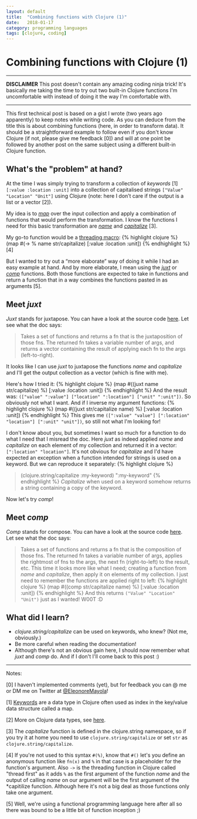 ```yaml
---
layout: default
title:  "Combining functions with Clojure (1)"
date:   2018-01-17
category: programming languages
tags: [clojure, coding]
---
```



# Combining functions with Clojure (1)

___
**DISCLAIMER**
This post doesn't contain any amazing coding ninja trick!
It's basically me taking the time to try out two built-in Clojure functions I'm uncomfortable with instead of doing it the way I'm comfortable with.

___


This first technical post is based on a gist I wrote (two years ago apparently) to keep notes while writing code. As you can deduce from the title this is about combining functions (here, in order to transform data). It should be a straightforward example to follow even if you don't know Clojure (if not, please give me feedback [0]) and will at one point be followed by another post on the same subject using a different built-in Clojure function.

## What's the "problem" at hand?

At the time I was simply trying to transform a collection of *keywords* [1] `[:value :location :unit]` into a collection of capitalised strings `["Value" "Location" "Unit"]` using Clojure (note: here I don’t care if the output is a list or a vector [2]).

My idea is to [*map*](https://clojuredocs.org/clojure.core/map) over the input collection and apply a combination of functions that would perform the transformation. I know the functions I need for this basic transformation are [*name*](https://clojuredocs.org/clojure.core/name) and [*capitalize*](https://clojuredocs.org/clojure.string/capitalize) [3].

My go-to function would be a [threading macro](https://clojure.org/guides/threading_macros):
{% highlight clojure %}
(map #(-> %
          name
          str/capitalize)
    [:value :location :unit])
{% endhighlight %}[4]

But I wanted to try out a “more elaborate” way of doing it while I had an easy example at hand. And by more elaborate, I mean using the [*juxt*](https://clojuredocs.org/clojure.core/juxt) or [*comp*](https://clojuredocs.org/clojure.core/comp) functions. Both those functions are expected to take in functions and return a function that in a way combines the functions pasted in as arguments [5].

## Meet *juxt*
*Juxt* stands for juxtapose.
You can have a look at the source code [here](https://github.com/clojure/clojure/blob/clojure-1.9.0-alpha14/src/clj/clojure/core.clj#L2549). Let see what the doc says:
> Takes a set of functions and returns a fn that is the juxtaposition of those fns.
> The returned fn takes a variable number of args, and returns a vector containing the result of applying each fn to the args (left-to-right).

It looks like I can use *juxt* to juxtapose the functions *name* and *capitalize* and I'll get the output collection as a vector (which is fine with me).

Here's how I tried it:
{% highlight clojure %}
(map #((juxt name str/capitalize) %)
       [:value :location :unit])
{% endhighlight %}
And the result was: `(["value" ":value"] ["location" ":location"] ["unit" ":unit"])`. So obviously not what I want. And if I inverse my argument functions:
{% highlight clojure %}
(map #((juxt str/capitalize name) %)
       [:value :location :unit])
{% endhighlight %}
This gives me `([":value" "value"] [":location" "location"] [":unit" "unit"])`, so still not what I'm looking for!

I don't know about you, but sometimes I want so much for a function to do what I need that I misread the doc. Here *juxt* as indeed applied *name* and *capitalize* on each element of my collection and returned it in a vector: `[":location" "location"]`. It's not obvious for *capitalize* and I'd have expected an exception when a function intended for strings is used on a keyword. But we can reproduce it separately:
{% highlight clojure %}
> (clojure.string/capitalize :my-keyword)
":my-keyword"
{% endhighlight %}
*Capitalize* when used on a keyword somehow returns a string containing a copy of the keyword.

Now let's try *comp*!

## Meet *comp*
*Comp* stands for compose.
You can have a look at the source code [here](https://github.com/clojure/clojure/blob/clojure-1.9.0-alpha14/src/clj/clojure/core.clj#L2530). Let see what the doc says:
> Takes a set of functions and returns a fn that is the composition of those fns.
> The returned fn takes a variable number of args, applies the rightmost of fns to the args, the next fn (right-to-left) to the result, etc.
This time it looks more like what I need; creating a function from *name* and *capitalize*, then apply it on elements of my collection. I just need to remember the functions are applied right to left:
{% highlight clojure %}
(map #((comp str/capitalize name) %)
       [:value :location :unit])
{% endhighlight %}
And this returns `("Value" "Location" "Unit")` just as I wanted! W00T :D

## What did I learn?
* *clojure.string/capitalize* can be used on keywords, who knew? (Not me, obviously.)
* Be more careful when reading the documentation!
* Although there's not an obvious gain here, I should now remember what *juxt* and *comp* do. And if I don't I'll come back to this post :)

______
Notes:

\[0] I haven't implemented comments (yet), but for feedback you can @ me or DM me on Twitter at [@EleonoreMayola](https://twitter.com/eleonoremayola)!

\[1] [Keywords](https://clojure.org/reference/data_structures#Keywords) are a data type in Clojure often used as index in the key/value data structure called a map.

[2] More on Clojure data types, see [here](https://clojure.org/reference/data_structures).

\[3] The *capitalize* function is defined in the clojure.string namespace, so if you try it at home you need to use `clojure.string/capitalize` or set `str` as `clojure.string/capitalize`.

[4] If you're not used to this syntax `#(%)`, know that `#()` let's you define an anonymous function like `fn(x)` and `%` in that case is a placeholder for the function's argument. Also `->` is the threading function in Clojure called "thread first" as it adds `%` as the first argument of the function *name* and the output of calling *name* on our argument will be the first argument of the *capitilize function. Although here it's not a big deal as those functions only take one argument.

\[5] Well, we're using a functional programming language here after all so there was bound to be a little bit of function inception ;)
